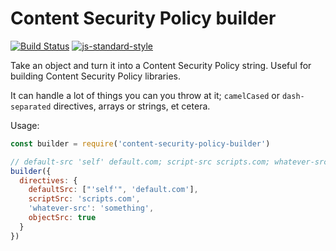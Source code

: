 Content Security Policy builder
===============================
[![Build Status](https://travis-ci.org/helmetjs/content-security-policy-builder.svg?branch=master)](https://travis-ci.org/helmetjs/content-security-policy-builder)
[![js-standard-style](https://img.shields.io/badge/code%20style-standard-brightgreen.svg)](http://standardjs.com/)

Take an object and turn it into a Content Security Policy string. Useful for building Content Security Policy libraries.

It can handle a lot of things you can you throw at it; `camelCased` or `dash-separated` directives, arrays or strings, et cetera.

Usage:

```javascript
const builder = require('content-security-policy-builder')

// default-src 'self' default.com; script-src scripts.com; whatever-src something; object-src
builder({
  directives: {
    defaultSrc: ["'self'", 'default.com'],
    scriptSrc: 'scripts.com',
    'whatever-src': 'something',
    objectSrc: true
  }
})
```
